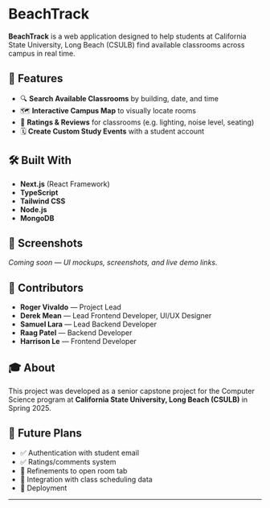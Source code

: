 # BeachTrack

**BeachTrack** is a web application designed to help students at California State University, Long Beach (CSULB) find available classrooms across campus in real time.

## 🚀 Features

- 🔍 **Search Available Classrooms** by building, date, and time
- 🗺️ **Interactive Campus Map** to visually locate rooms
- 💬 **Ratings & Reviews** for classrooms (e.g. lighting, noise level, seating)
- 🗓️ **Create Custom Study Events** with a student account

## 🛠️ Built With

- **Next.js** (React Framework)
- **TypeScript**
- **Tailwind CSS**
- **Node.js**
- **MongoDB**

## 📸 Screenshots

_Coming soon — UI mockups, screenshots, and live demo links._

## 👥 Contributors

- **Roger Vivaldo** — Project Lead
- **Derek Mean** — Lead Frontend Developer, UI/UX Designer
- **Samuel Lara** — Lead Backend Developer
- **Raag Patel** — Backend Developer
- **Harrison Le** — Frontend Developer

## 🎓 About

This project was developed as a senior capstone project for the Computer Science program at **California State University, Long Beach (CSULB)** in Spring 2025.

## 📌 Future Plans

- ✅ Authentication with student email
- ✅ Ratings/comments system
- 📍 Refinements to open room tab
- 🔄 Integration with class scheduling data
- 🚀 Deployment

---
